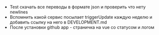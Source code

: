 * Test скачать все переводы в формате json и проверить что нету newlines
* Вспомнить какой сервис посылает triggerUpdate каждую неделю и добавить ссылку на него в DEVELOPMENT.md
* После установки github app - страничка на vue со статусом и логом
